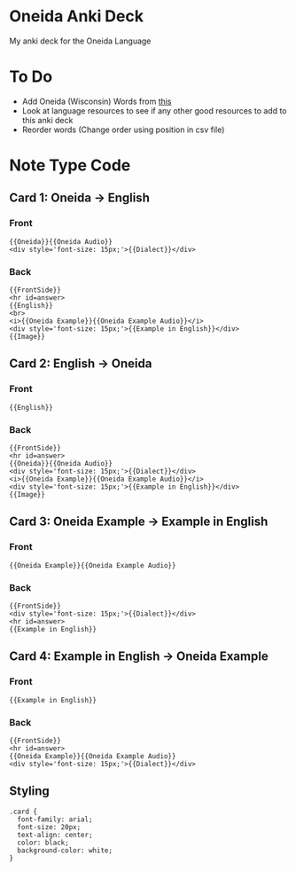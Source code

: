# Oneida Anki Deck
My anki deck for the Oneida Language
# To Do
- Add Oneida (Wisconsin) Words from [this](https://www.uwgb.edu/dictionary/)
- Look at language resources to see if any other good resources to add to this anki deck
- Reorder words (Change order using position in csv file)
# Note Type Code
## Card 1: Oneida -> English
### Front
```
{{Oneida}}{{Oneida Audio}}
<div style='font-size: 15px;'>{{Dialect}}</div>
```
### Back
```
{{FrontSide}}
<hr id=answer>
{{English}}
<br>
<i>{{Oneida Example}}{{Oneida Example Audio}}</i>
<div style='font-size: 15px;'>{{Example in English}}</div>
{{Image}}
```
## Card 2: English -> Oneida
### Front
```
{{English}}
```
### Back
```
{{FrontSide}}
<hr id=answer>
{{Oneida}}{{Oneida Audio}}
<div style='font-size: 15px;'>{{Dialect}}</div>
<i>{{Oneida Example}}{{Oneida Example Audio}}</i>
<div style='font-size: 15px;'>{{Example in English}}</div>
{{Image}}
```
## Card 3: Oneida Example -> Example in English
### Front
```
{{Oneida Example}}{{Oneida Example Audio}}
```
### Back
```
{{FrontSide}}
<div style='font-size: 15px;'>{{Dialect}}</div>
<hr id=answer>
{{Example in English}}
```
## Card 4: Example in English -> Oneida Example
### Front
```
{{Example in English}}
```
### Back
```
{{FrontSide}}
<hr id=answer>
{{Oneida Example}}{{Oneida Example Audio}}
<div style='font-size: 15px;'>{{Dialect}}</div>
```
## Styling
```
.card {
  font-family: arial;
  font-size: 20px;
  text-align: center;
  color: black;
  background-color: white;
}
```
